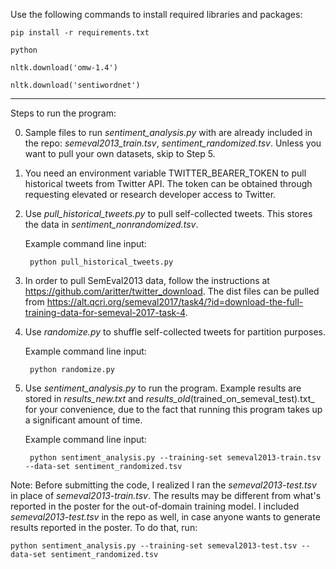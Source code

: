 





Use the following commands to install required libraries and packages:

	pip install -r requirements.txt

	python

	nltk.download('omw-1.4')

	nltk.download('sentiwordnet')


---------------------------------



Steps to run the program:

0. Sample files to run _sentiment_analysis.py_ with are already included in the repo: _semeval2013_train.tsv_, _sentiment_randomized.tsv_. Unless you want to pull your own datasets, skip to Step 5. 

1. You need an environment variable TWITTER_BEARER_TOKEN to pull historical tweets from Twitter API. The token can be obtained through requesting elevated or research developer access to Twitter. 

2. Use _pull_historical_tweets.py_ to pull self-collected tweets. This stores the data in _sentiment_nonrandomized.tsv_.
   
   Example command line input:
   
   		python pull_historical_tweets.py

3. In order to pull SemEval2013 data, follow the instructions at https://github.com/aritter/twitter_download. The dist files can be pulled from https://alt.qcri.org/semeval2017/task4/?id=download-the-full-training-data-for-semeval-2017-task-4. 

4. Use _randomize.py_ to shuffle self-collected tweets for partition purposes.
  
   Example command line input:
   
   		python randomize.py
	

5. Use _sentiment_analysis.py_ to run the program. Example results are stored in _results_new.txt_ and _results_old_(trained_on_semeval_test).txt_ for your convenience, due to the fact that running this program takes up a significant amount of time. 
   
   Example command line input:
   
   		python sentiment_analysis.py --training-set semeval2013-train.tsv --data-set sentiment_randomized.tsv


Note: Before submitting the code, I realized I ran the _semeval2013-test.tsv_ in place of _semeval2013-train.tsv_. The results may be different from what's reported in the poster for the out-of-domain training model. I included _semeval2013-test.tsv_ in the repo as well, in case anyone wants to generate results reported in the poster. To do that, run:

	python sentiment_analysis.py --training-set semeval2013-test.tsv --data-set sentiment_randomized.tsv
	
	
	
